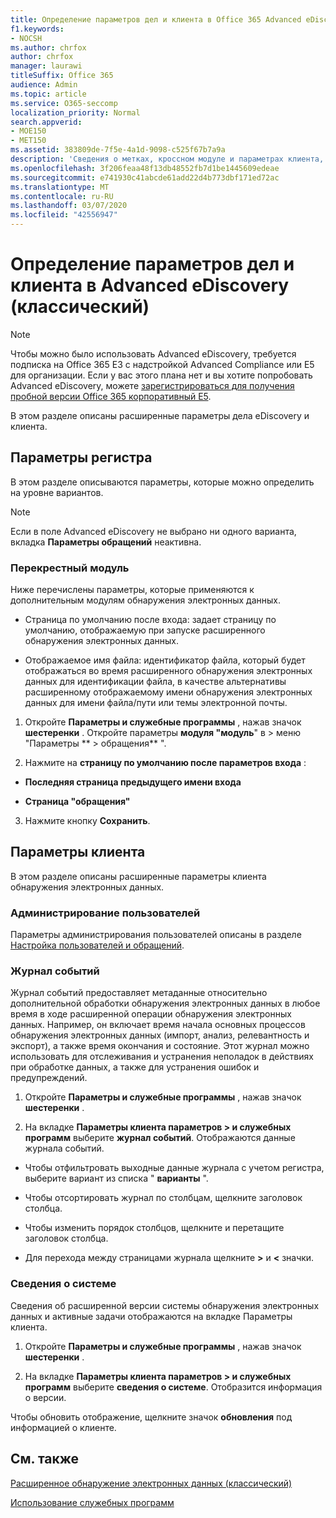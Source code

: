 ```yaml
---
title: Определение параметров дел и клиента в Office 365 Advanced eDiscovery
f1.keywords:
- NOCSH
ms.author: chrfox
author: chrfox
manager: laurawi
titleSuffix: Office 365
audience: Admin
ms.topic: article
ms.service: O365-seccomp
localization_priority: Normal
search.appverid:
- MOE150
- MET150
ms.assetid: 383809de-7f5e-4a1d-9098-c525f67b7a9a
description: 'Сведения о метках, кроссном модуле и параметрах клиента, которые можно определить на уровне вариантов в Office 365 Advanced eDiscovery.  '
ms.openlocfilehash: 3f206feaa48f13db48552fb7d1be1445609edeae
ms.sourcegitcommit: e741930c41abcde61add22d4b773dbf171ed72ac
ms.translationtype: MT
ms.contentlocale: ru-RU
ms.lasthandoff: 03/07/2020
ms.locfileid: "42556947"
---
```

# <a name="define-case-and-tenant-settings-in-advanced-ediscovery-classic"></a>Определение параметров дел и клиента в Advanced eDiscovery (классический)

> [!NOTE]
> Чтобы можно было использовать Advanced eDiscovery, требуется подписка на Office 365 E3 с надстройкой Advanced Compliance или E5 для организации. Если у вас этого плана нет и вы хотите попробовать Advanced eDiscovery, можете [зарегистрироваться для получения пробной версии Office 365 корпоративный E5](https://go.microsoft.com/fwlink/p/?LinkID=698279). 
  
В этом разделе описаны расширенные параметры дела eDiscovery и клиента.
  
## <a name="case-settings"></a>Параметры регистра

В этом разделе описываются параметры, которые можно определить на уровне вариантов.
  
> [!NOTE]
> Если в поле Advanced eDiscovery не выбрано ни одного варианта, вкладка **Параметры обращений** неактивна. 
  
### <a name="cross-module"></a>Перекрестный модуль

Ниже перечислены параметры, которые применяются к дополнительным модулям обнаружения электронных данных.
  
- Страница по умолчанию после входа: задает страницу по умолчанию, отображаемую при запуске расширенного обнаружения электронных данных.
    
- Отображаемое имя файла: идентификатор файла, который будет отображаться во время расширенного обнаружения электронных данных для идентификации файла, в качестве альтернативы расширенному отображаемому имени обнаружения электронных данных для имени файла/пути или темы электронной почты.
    
1. Откройте **Параметры и служебные программы** , нажав значок **шестеренки** . Откройте параметры **модуля "модуль**" в \> меню "Параметры ** \> обращения** ". 
    
2. Нажмите на **страницу по умолчанию после параметров входа** : 
    
  - **Последняя страница предыдущего имени входа**
    
  - **Страница "обращения"**
    
3. Нажмите кнопку **Сохранить**.
    
## <a name="tenant-settings"></a>Параметры клиента

В этом разделе описаны расширенные параметры клиента обнаружения электронных данных.
  
### <a name="user-administration"></a>Администрирование пользователей

Параметры администрирования пользователей описаны в разделе [Настройка пользователей и обращений](set-up-users-and-cases-in-advanced-ediscovery.md).
  
### <a name="event-log"></a>Журнал событий

Журнал событий предоставляет метаданные относительно дополнительной обработки обнаружения электронных данных в любое время в ходе расширенной операции обнаружения электронных данных. Например, он включает время начала основных процессов обнаружения электронных данных (импорт, анализ, релевантность и экспорт), а также время окончания и состояние. Этот журнал можно использовать для отслеживания и устранения неполадок в действиях при обработке данных, а также для устранения ошибок и предупреждений.
  
1. Откройте **Параметры и служебные программы** , нажав значок **шестеренки** . 
    
2. На вкладке **Параметры клиента параметров \> и служебных программ** выберите **журнал событий**. Отображаются данные журнала событий.
    
  - Чтобы отфильтровать выходные данные журнала с учетом регистра, выберите вариант из списка " **варианты** ". 
    
  - Чтобы отсортировать журнал по столбцам, щелкните заголовок столбца. 
    
  - Чтобы изменить порядок столбцов, щелкните и перетащите заголовок столбца.
    
  - Для перехода между страницами журнала щелкните **\>** и **\<** значки. 
    
### <a name="system-information"></a>Сведения о системе

Сведения об расширенной версии системы обнаружения электронных данных и активные задачи отображаются на вкладке Параметры клиента.
  
1. Откройте **Параметры и служебные программы** , нажав значок **шестеренки** . 
    
2. На вкладке **Параметры клиента параметров \> и служебных программ** выберите **сведения о системе**. Отобразится информация о версии.
    
Чтобы обновить отображение, щелкните значок **обновления** под информацией о клиенте. 
  
## <a name="see-also"></a>См. также

[Расширенное обнаружение электронных данных (классический)](office-365-advanced-ediscovery.md)
  
[Использование служебных программ](use-advanced-ediscovery-utilities.md)

